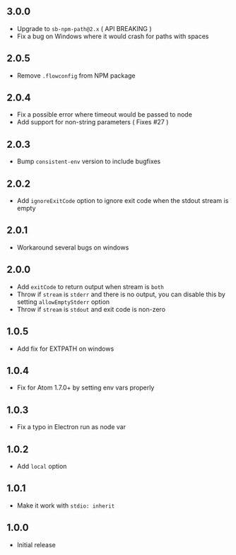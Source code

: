## 3.0.0

- Upgrade to `sb-npm-path@2.x` ( API BREAKING )
- Fix a bug on Windows where it would crash for paths with spaces

## 2.0.5

- Remove `.flowconfig` from NPM package

## 2.0.4

- Fix a possible error where timeout would be passed to node
- Add support for non-string parameters ( Fixes #27 )

## 2.0.3

- Bump `consistent-env` version to include bugfixes

## 2.0.2

- Add `ignoreExitCode` option to ignore exit code when the stdout stream is empty

## 2.0.1

- Workaround several bugs on windows

## 2.0.0

- Add `exitCode` to return output when stream is `both`
- Throw if `stream` is `stderr` and there is no output, you can disable this by setting `allowEmptyStderr` option
- Throw if `stream` is `stdout` and exit code is non-zero

## 1.0.5

- Add fix for EXTPATH on windows

## 1.0.4

- Fix for Atom 1.7.0+ by setting env vars properly

## 1.0.3

- Fix a typo in Electron run as node var

## 1.0.2

- Add `local` option

## 1.0.1

- Make it work with `stdio: inherit`

## 1.0.0

- Initial release
